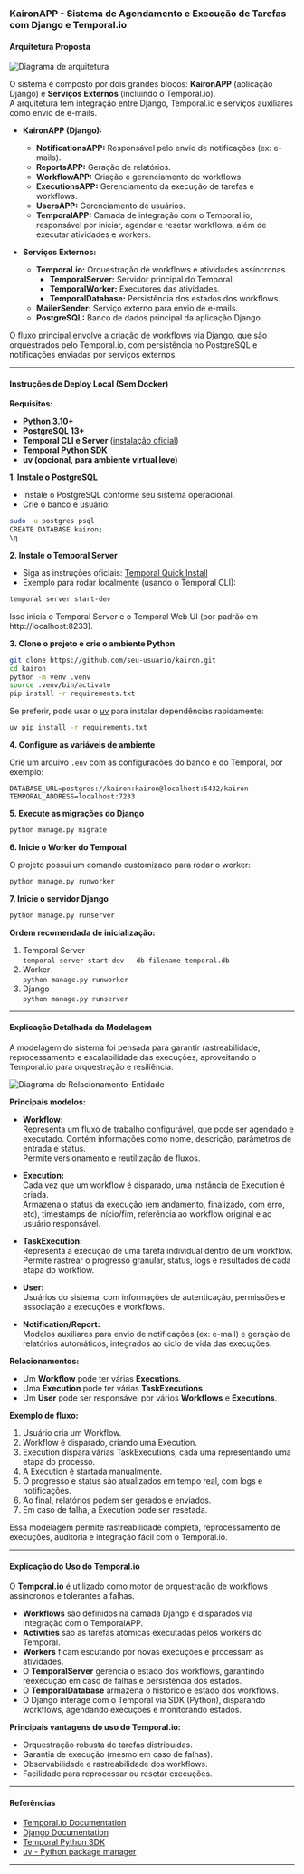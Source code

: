 ### KaironAPP - Sistema de Agendamento e Execução de Tarefas com Django e Temporal.io

#### Arquitetura Proposta

![Diagrama de arquitetura](diagrama-arquitetura.jpg)

O sistema é composto por dois grandes blocos: **KaironAPP** (aplicação Django) e **Serviços Externos** (incluindo o Temporal.io).  
A arquitetura tem integração entre Django, Temporal.io e serviços auxiliares como envio de e-mails.

- **KaironAPP (Django):**
  - **NotificationsAPP:** Responsável pelo envio de notificações (ex: e-mails).
  - **ReportsAPP:** Geração de relatórios.
  - **WorkflowAPP:** Criação e gerenciamento de workflows.
  - **ExecutionsAPP:** Gerenciamento da execução de tarefas e workflows.
  - **UsersAPP:** Gerenciamento de usuários.
  - **TemporalAPP:** Camada de integração com o Temporal.io, responsável por iniciar, agendar e resetar workflows, além de executar atividades e workers.

- **Serviços Externos:**
  - **Temporal.io:** Orquestração de workflows e atividades assíncronas.
    - **TemporalServer:** Servidor principal do Temporal.
    - **TemporalWorker:** Executores das atividades.
    - **TemporalDatabase:** Persistência dos estados dos workflows.
  - **MailerSender:** Serviço externo para envio de e-mails.
  - **PostgreSQL:** Banco de dados principal da aplicação Django.

O fluxo principal envolve a criação de workflows via Django, que são orquestrados pelo Temporal.io, com persistência no PostgreSQL e notificações enviadas por serviços externos.

---

#### Instruções de Deploy Local (Sem Docker)

**Requisitos:**

- **Python 3.10+**
- **PostgreSQL 13+**
- **Temporal CLI e Server** ([instalação oficial](https://docs.temporal.io/temporal-cli))
- **[Temporal Python SDK](https://python.temporal.io/)**
- **uv (opcional, para ambiente virtual leve)**

**1. Instale o PostgreSQL**

- Instale o PostgreSQL conforme seu sistema operacional.
- Crie o banco e usuário:

```bash
sudo -u postgres psql
CREATE DATABASE kairon;
\q
```

**2. Instale o Temporal Server**

- Siga as instruções oficiais: [Temporal Quick Install](https://docs.temporal.io/server/quick-install)
- Exemplo para rodar localmente (usando o Temporal CLI):

```bash
temporal server start-dev
```

Isso inicia o Temporal Server e o Temporal Web UI (por padrão em http://localhost:8233).

**3. Clone o projeto e crie o ambiente Python**

```bash
git clone https://github.com/seu-usuario/kairon.git
cd kairon
python -m venv .venv
source .venv/bin/activate
pip install -r requirements.txt
```

Se preferir, pode usar o [uv](https://github.com/astral-sh/uv) para instalar dependências rapidamente:

```bash
uv pip install -r requirements.txt
```

**4. Configure as variáveis de ambiente**

Crie um arquivo `.env` com as configurações do banco e do Temporal, por exemplo:

```
DATABASE_URL=postgres://kairon:kairon@localhost:5432/kairon
TEMPORAL_ADDRESS=localhost:7233
```

**5. Execute as migrações do Django**

```bash
python manage.py migrate
```

**6. Inicie o Worker do Temporal**

O projeto possui um comando customizado para rodar o worker:

```bash
python manage.py runworker
```

**7. Inicie o servidor Django**

```bash
python manage.py runserver 
```

**Ordem recomendada de inicialização:**

1. Temporal Server  
   `temporal server start-dev --db-filename temporal.db`
2. Worker  
   `python manage.py runworker`
3. Django  
   `python manage.py runserver`

---

#### Explicação Detalhada da Modelagem

A modelagem do sistema foi pensada para garantir rastreabilidade, reprocessamento e escalabilidade das execuções, aproveitando o Temporal.io para orquestração e resiliência.

![Diagrama de Relacionamento-Entidade](diagrama-ER.png)

**Principais modelos:**

- **Workflow:**  
  Representa um fluxo de trabalho configurável, que pode ser agendado e executado. Contém informações como nome, descrição, parâmetros de entrada e status.  
  Permite versionamento e reutilização de fluxos.

- **Execution:**  
  Cada vez que um workflow é disparado, uma instância de Execution é criada.  
  Armazena o status da execução (em andamento, finalizado, com erro, etc), timestamps de início/fim, referência ao workflow original e ao usuário responsável.

- **TaskExecution:**  
  Representa a execução de uma tarefa individual dentro de um workflow.  
  Permite rastrear o progresso granular, status, logs e resultados de cada etapa do workflow.

- **User:**  
  Usuários do sistema, com informações de autenticação, permissões e associação a execuções e workflows.

- **Notification/Report:**  
  Modelos auxiliares para envio de notificações (ex: e-mail) e geração de relatórios automáticos, integrados ao ciclo de vida das execuções.

**Relacionamentos:**

- Um **Workflow** pode ter várias **Executions**.
- Uma **Execution** pode ter várias **TaskExecutions**.
- Um **User** pode ser responsável por vários **Workflows** e **Executions**.

**Exemplo de fluxo:**

1. Usuário cria um Workflow.
2. Workflow é disparado, criando uma Execution.
3. Execution dispara várias TaskExecutions, cada uma representando uma etapa do processo.
4. A Execution é startada manualmente.
5. O progresso e status são atualizados em tempo real, com logs e notificações.
6. Ao final, relatórios podem ser gerados e enviados.
7. Em caso de falha, a Execution pode ser resetada.

Essa modelagem permite rastreabilidade completa, reprocessamento de execuções, auditoria e integração fácil com o Temporal.io.

---

#### Explicação do Uso do Temporal.io

O **Temporal.io** é utilizado como motor de orquestração de workflows assíncronos e tolerantes a falhas.

- **Workflows** são definidos na camada Django e disparados via integração com o TemporalAPP.
- **Activities** são as tarefas atômicas executadas pelos workers do Temporal.
- **Workers** ficam escutando por novas execuções e processam as atividades.
- O **TemporalServer** gerencia o estado dos workflows, garantindo reexecução em caso de falhas e persistência dos estados.
- O **TemporalDatabase** armazena o histórico e estado dos workflows.
- O Django interage com o Temporal via SDK (Python), disparando workflows, agendando execuções e monitorando estados.

**Principais vantagens do uso do Temporal.io:**

- Orquestração robusta de tarefas distribuídas.
- Garantia de execução (mesmo em caso de falhas).
- Observabilidade e rastreabilidade dos workflows.
- Facilidade para reprocessar ou resetar execuções.

---

#### Referências

- [Temporal.io Documentation](https://docs.temporal.io/)
- [Django Documentation](https://docs.djangoproject.com/)
- [Temporal Python SDK](https://python.temporal.io/)
- [uv - Python package manager](https://github.com/astral-sh/uv)

---